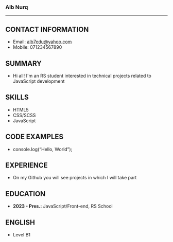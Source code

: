 ### Alb Nurq

---
## CONTACT INFORMATION
* Email: alb7edu@yahoo.com
* Mobile: 071234567890

## SUMMARY
* Hi all! I'm an RS student interested in technical projects related to JavaScript development

## SKILLS
* HTML5
* CSS/SCSS
* JavaScript

## CODE EXAMPLES
* console.log(“Hello, World”);

## EXPERIENCE
* On my Github you will see projects in which I will take part

## EDUCATION
* **2023 - Pres.:** JavaScript/Front-end, RS School

## ENGLISH
* Level B1
